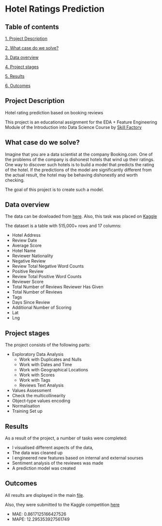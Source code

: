# Hotel Ratings Prediction #

## Table of contents 

[1. Project Description](https://github.com/Mike-Kulikov/sf_data_science/tree/main/Project%203.%20Hotel%20Ratings%20Prediction#project-description)

[2. What case do we solve?](https://github.com/Mike-Kulikov/sf_data_science/tree/main/Project%203.%20Hotel%20Ratings%20Prediction#what-case-do-we-solve)

[3. Data overview](https://github.com/Mike-Kulikov/sf_data_science/tree/main/Project%203.%20Hotel%20Ratings%20Prediction#data-overview)

[4. Project stages](https://github.com/Mike-Kulikov/sf_data_science/tree/main/Project%203.%20Hotel%20Ratings%20Prediction#project-stages)

[5. Results](https://github.com/Mike-Kulikov/sf_data_science/tree/main/Project%203.%20Hotel%20Ratings%20Prediction#results)

[6. Outcomes](https://github.com/Mike-Kulikov/sf_data_science/tree/main/Project%203.%20Hotel%20Ratings%20Prediction#outcomes)


## Project Description

Hotel rating prediction based on booking reviews

This project is an educational assignment for the EDA + Feature Engineering Module of the Introduction into Data Science Course by [Skill Factory](https://skillfactory.ru/)

## What case do we solve?

Imagine that you are a data scientist at the company Booking.com. One of the problems of the company is dishonest hotels that wind up their ratings. One way to discover such hotels is to build a model that predicts the rating of the hotel. If the predictions of the model are significantly different from the actual result, the hotel may be behaving dishonestly and worth checking.

The goal of this project is to create such a model.

## Data overview

The data can be dowloaded from [here](https://drive.google.com/file/d/1Qj0iYEbD64eVAaaBylJeIi3qvMzxf2C_/view?usp=sharing).
Also, this task was placed on [Kaggle](https://www.kaggle.com/t/cb7841e866d743f6843848ce328b0034)

The dataset is a table with 515,000+ rows and 17 columns:
- Hotel Address
- Review Date
- Average Score
- Hotel Name
- Reviewer Nationality
- Negative Review
- Review Total Negative Word Counts
- Positive Review
- Review Total Positive Word Counts
- Reviewer Score
- Total Number of Reviews Reviewer Has Given
- Total Number of Reviews
- Tags
- Days Since Review
- Additional Number of Scoring
- Lat
- Lng

## Project stages

The project consists of the following parts:

- Exploratory Data Analysis
    - Work with Duplicates and Nulls
    - Work with Dates and Time
    - Work with Geographical Locations
    - Work with Scores
    - Work with Tags
    - Reviews Text Analysis
- Values Assessment
- Check the multicollinearity
- Object-type values encoding
- Normalisation
- Training Set up

## Results

As a result of the project, a number of tasks were completed:
- I visualised different aspects of the data,
- The data was cleaned up
- I engineered new features based on internal and external sourses
- Sentiment analysis of the reviewes was made
- A prediction model was created

## Outcomes

All results are displayed in the main [file](https://github.com/Mike-Kulikov/sf_data_science/blob/main/Project%203.%20Hotel%20Ratings%20Prediction/Mike%20Kulikov%20-%20SF-Project-3%20-%20Hotel%20Ratings.ipynb).

Also, they were submitted to the Kaggle competition [here](https://www.kaggle.com/code/mikekulikov/mike-kulikov-sf-project-3-hotel-ratings)

-  MAE: 0.8617125166427526
- MAPE: 12.295353927561749